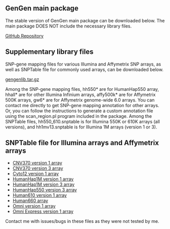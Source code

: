 ## GenGen main package

The stable version of GenGen main package can be downloaded below. The main package DOES NOT include the necessary library files.

[GitHub Repository](https://github.com/WangGenomicsLab/GenGen/releases)

## Supplementary library files

SNP-gene mapping files for various Illumina and Affymetrix SNP arrays, as well as SNPTable file for commonly used arrays, can be downloaded below.

[gengenlib.tar.gz](http://www.openbioinformatics.org/gengen/download/gengenlib.tar.gz)

Among the SNP-gene mapping files, hh550\* are for HumanHap550 array, hhall\* are for other Illumina Infinium arrays, affy500k\* are for Affymetrix 500K arrays, gw6\* are for Affymetrix genome-wide 6.0 arrays. You can contact me directly to get SNP-gene mapping annotation for other arrays. Or, you can follow the instructions to generate a custom annotation file using the scan_region.pl program included in the package. Among the SNPTable files, hh550_610.snptable is for Illumina 550K or 610K arrays (all versions), and hh1mv13.snptable is for Illumina 1M arrays (version 1 or 3).

## SNPTable file for Illumina arrays and Affymetrix arrays

- [CNV370 version 1 array](http://www.openbioinformatics.org/gengen/download/cnv370v1_snptable.txt.gz)
- [CNV370 version 3 array](http://www.openbioinformatics.org/gengen/download/cnv370v3_snptable.txt.gz)
- [Cyto12 version 1 array](http://www.openbioinformatics.org/gengen/download/cyto12v1_snptable.txt.gz)
- [HumanHap1M version 1 array](http://www.openbioinformatics.org/gengen/download/hh1mv1_snptable.txt.gz)
- [HumanHap1M version 3 array](http://www.openbioinformatics.org/gengen/download/hh1mv3_snptable.txt.gz)
- [HumanHap550 version 3 array](http://www.openbioinformatics.org/gengen/download/hh550v3_snptable.txt.gz)
- [Human610 version 1 array](http://www.openbioinformatics.org/gengen/download/hh610v1_snptable.txt.gz)
- [Human660 array](http://www.openbioinformatics.org/gengen/download/hh660_snptable.txt.gz)
- [Omni version 1 array](http://www.openbioinformatics.org/gengen/download/ho1v1_snptable.txt.gz)
- [Omni Express version 1 array](http://www.openbioinformatics.org/gengen/download/HumanOmniExpress-24-v1-0-B.SNPtable.gz)

Contact me with issues/bugs in these files as they were not tested by me.


